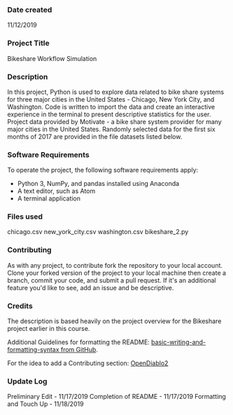 ### Date created
11/12/2019

### Project Title
Bikeshare Workflow Simulation

### Description
In this project, Python is used to explore data related to bike share systems for three major cities in the United States - Chicago, New York City, and Washington.  Code is written to import the data and create an interactive experience in the terminal to present descriptive statistics for the user.  Project data provided by Motivate - a bike share system provider for many major cities in the United States.  Randomly selected data for the first six months of 2017 are provided in the file datasets listed below.

### Software Requirements
To operate the project, the following software requirements apply:
- Python 3, NumPy, and pandas installed using Anaconda
- A text editor, such as Atom
- A terminal application

### Files used
chicago.csv
new_york_city.csv
washington.csv
bikeshare_2.py

### Contributing
As with any project, to contribute fork the repository to your local account.  Clone your forked version of the project to your local machine then create a branch, commit your code, and submit a pull request.  If it's an additional feature you'd like to see, add an issue and be descriptive.  

### Credits
The description is based heavily on the project overview for the Bikeshare project earlier in this course.

Additional Guidelines for formatting the README:
[basic-writing-and-formatting-syntax from GitHub](https://help.github.com/en/github/writing-on-github/basic-writing-and-formatting-syntax).

For the idea to add a Contributing section:
[OpenDiablo2](https://github.com/OpenDiablo2/OpenDiablo2/blob/master/README.md)

### Update Log
Preliminary Edit - 11/17/2019
Completion of README - 11/17/2019
Formatting and Touch Up - 11/18/2019
